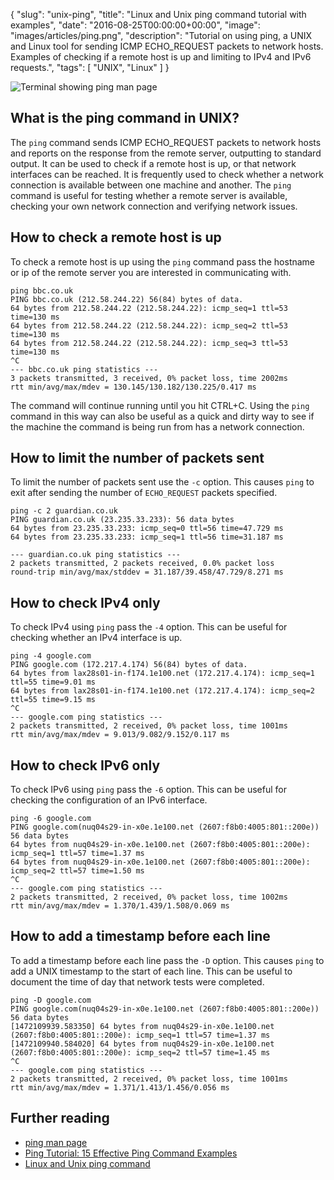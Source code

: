 {
  "slug": "unix-ping",
  "title": "Linux and Unix ping command tutorial with examples",
  "date": "2016-08-25T00:00:00+00:00",
  "image": "images/articles/ping.png",
  "description": "Tutorial on using ping, a UNIX and Linux tool for sending ICMP ECHO_REQUEST packets to network hosts. Examples of checking if a remote host is up and limiting to IPv4 and IPv6 requests.",
  "tags": [
    "UNIX",
    "Linux"
  ]
}

![Terminal showing ping man page][2]

## What is the ping command in UNIX?

The `ping` command sends ICMP ECHO_REQUEST packets to network hosts and reports on the response from the remote server, outputting to standard output. It can be used to check if a remote host is up, or that network interfaces can be reached. It is frequently used to check whether a network connection is available between one machine and another. The `ping` command is useful for testing whether a remote server is available, checking your own network connection and verifying network issues. 

## How to check a remote host is up

To check a remote host is up using the `ping` command pass the hostname or ip of the remote server you are interested in communicating with.

    ping bbc.co.uk
    PING bbc.co.uk (212.58.244.22) 56(84) bytes of data.
    64 bytes from 212.58.244.22 (212.58.244.22): icmp_seq=1 ttl=53 time=130 ms
    64 bytes from 212.58.244.22 (212.58.244.22): icmp_seq=2 ttl=53 time=130 ms
    64 bytes from 212.58.244.22 (212.58.244.22): icmp_seq=3 ttl=53 time=130 ms
    ^C
    --- bbc.co.uk ping statistics ---
    3 packets transmitted, 3 received, 0% packet loss, time 2002ms
    rtt min/avg/max/mdev = 130.145/130.182/130.225/0.417 ms

The command will continue running until you hit CTRL+C. Using the `ping` command in this way can also be useful as a quick and dirty way to see if the machine the command is being run from has a network connection. 

## How to limit the number of packets sent

To limit the number of packets sent use the `-c` option. This causes `ping` to exit after sending the number of `ECHO_REQUEST` packets specified. 

    ping -c 2 guardian.co.uk
    PING guardian.co.uk (23.235.33.233): 56 data bytes
    64 bytes from 23.235.33.233: icmp_seq=0 ttl=56 time=47.729 ms
    64 bytes from 23.235.33.233: icmp_seq=1 ttl=56 time=31.187 ms

    --- guardian.co.uk ping statistics ---
    2 packets transmitted, 2 packets received, 0.0% packet loss
    round-trip min/avg/max/stddev = 31.187/39.458/47.729/8.271 ms

## How to check IPv4 only

To check IPv4 using `ping` pass the `-4` option. This can be useful for checking whether an IPv4 interface is up.

    ping -4 google.com
    PING google.com (172.217.4.174) 56(84) bytes of data.
    64 bytes from lax28s01-in-f174.1e100.net (172.217.4.174): icmp_seq=1 ttl=55 time=9.01 ms
    64 bytes from lax28s01-in-f174.1e100.net (172.217.4.174): icmp_seq=2 ttl=55 time=9.15 ms
    ^C
    --- google.com ping statistics ---
    2 packets transmitted, 2 received, 0% packet loss, time 1001ms
    rtt min/avg/max/mdev = 9.013/9.082/9.152/0.117 ms

## How to check IPv6 only

To check IPv6 using `ping` pass the `-6` option. This can be useful for checking the configuration of an IPv6 interface. 

    ping -6 google.com
    PING google.com(nuq04s29-in-x0e.1e100.net (2607:f8b0:4005:801::200e)) 56 data bytes
    64 bytes from nuq04s29-in-x0e.1e100.net (2607:f8b0:4005:801::200e): icmp_seq=1 ttl=57 time=1.37 ms
    64 bytes from nuq04s29-in-x0e.1e100.net (2607:f8b0:4005:801::200e): icmp_seq=2 ttl=57 time=1.50 ms
    ^C
    --- google.com ping statistics ---
    2 packets transmitted, 2 received, 0% packet loss, time 1002ms
    rtt min/avg/max/mdev = 1.370/1.439/1.508/0.069 ms

## How to add a timestamp before each line

To add a timestamp before each line pass the `-D` option. This causes `ping` to add a UNIX timestamp to the start of each line. This can be useful to document the time of day that network tests were completed. 

    ping -D google.com
    PING google.com(nuq04s29-in-x0e.1e100.net (2607:f8b0:4005:801::200e)) 56 data bytes
    [1472109939.583350] 64 bytes from nuq04s29-in-x0e.1e100.net (2607:f8b0:4005:801::200e): icmp_seq=1 ttl=57 time=1.37 ms
    [1472109940.584020] 64 bytes from nuq04s29-in-x0e.1e100.net (2607:f8b0:4005:801::200e): icmp_seq=2 ttl=57 time=1.45 ms
    ^C
    --- google.com ping statistics ---
    2 packets transmitted, 2 received, 0% packet loss, time 1001ms
    rtt min/avg/max/mdev = 1.371/1.413/1.456/0.056 ms

## Further reading

* [ping man page][1]
* [Ping Tutorial: 15 Effective Ping Command Examples][3]
* [Linux and Unix ping command][4]

[1]: http://linux.die.net/man/8/ping
[2]: /images/articles/ping.png "Linux and Unix ping command"
[3]: http://www.thegeekstuff.com/2009/11/ping-tutorial-13-effective-ping-command-examples/
[4]: http://www.computerhope.com/unix/uping.htm
